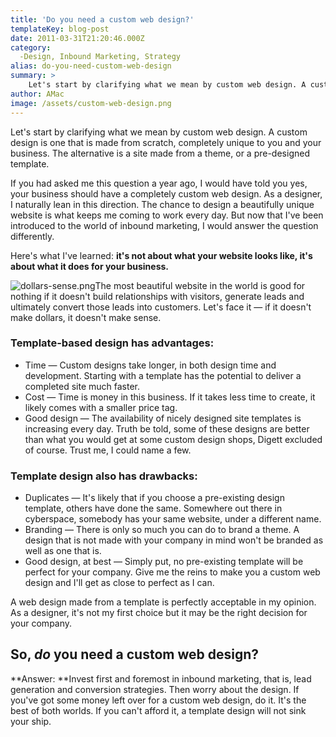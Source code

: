 ```yaml
---
title: 'Do you need a custom web design?'
templateKey: blog-post
date: 2011-03-31T21:20:46.000Z
category: 
  -Design, Inbound Marketing, Strategy
alias: do-you-need-custom-web-design
summary: > 
  	Let's start by clarifying what we mean by custom web design. A custom design is one that is made from scratch, completely unique to you and your business. The alternative is a site made from a theme, or a pre-designed template.
author: AMac
image: /assets/custom-web-design.png
---
```


Let's start by clarifying what we mean by custom web design. A custom design is one that is made from scratch, completely unique to you and your business. The alternative is a site made from a theme, or a pre-designed template.

If you had asked me this question a year ago, I would have told you yes, your business should have a completely custom web design. As a designer, I naturally lean in this direction. The chance to design a beautifully unique website is what keeps me coming to work every day. But now that I've been introduced to the world of inbound marketing, I would answer the question differently.

Here's what I've learned: **it's not about what your website looks like, it's about what it does for your business.**

![dollars-sense.png](/sites/default/files/dollars-sense.png)The most beautiful website in the world is good for nothing if it doesn't build relationships with visitors, generate leads and ultimately convert those leads into customers. Let's face it — if it doesn't make dollars, it doesn't make sense.

### Template-based design has advantages:

*   Time — Custom designs take longer, in both design time and development. Starting with a template has the potential to deliver a completed site much faster.
*   Cost — Time is money in this business. If it takes less time to create, it likely comes with a smaller price tag.
*   Good design — The availability of nicely designed site templates is increasing every day. Truth be told, some of these designs are better than what you would get at some custom design shops, Digett excluded of course. Trust me, I could name a few.

### Template design also has drawbacks:

*   Duplicates — It's likely that if you choose a pre-existing design template, others have done the same. Somewhere out there in cyberspace, somebody has your same website, under a different name.
*   Branding — There is only so much you can do to brand a theme. A design that is not made with your company in mind won't be branded as well as one that is.
*   Good design, at best — Simply put, no pre-existing template will be perfect for your company. Give me the reins to make you a custom web design and I'll get as close to perfect as I can.

A web design made from a template is perfectly acceptable in my opinion. As a designer, it's not my first choice but it may be the right decision for your company.

So, _do_ you need a custom web design?
--------------------------------------

**Answer: **Invest first and foremost in inbound marketing, that is, lead generation and conversion strategies. Then worry about the design. If you've got some money left over for a custom web design, do it. It's the best of both worlds. If you can't afford it, a template design will not sink your ship.
